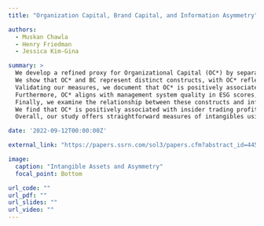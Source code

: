 ```yaml
---
title: "Organization Capital, Brand Capital, and Information Asymmetry"

authors:
  - Muskan Chawla
  - Henry Friedman
  - Jessica Kim-Gina

summary: >
  We develop a refined proxy for Organizational Capital (OC*) by separating Brand Capital (BC) from the commonly used SG&A-based measure of OC.
  We show that OC* and BC represent distinct constructs, with OC* reflecting firm-specific internal capabilities embedded in corporate systems and BC capturing external-facing brand and customer relationships.
  Validating our measures, we document that OC* is positively associated with goodwill in M&A transactions, while BC correlates with identifiable customer-related intangibles.
  Furthermore, OC* aligns with management system quality in ESG scores, whereas BC relates to consumer-related ESG metrics, reinforcing their conceptual distinction.
  Finally, we examine the relationship between these constructs and information asymmetry.
  We find that OC* is positively associated with insider trading profits and informed trading, while BC shows no such association, suggesting that different types of intangible assets contribute to information asymmetry to varying degrees.
  Overall, our study offers straightforward measures of intangibles using widely available data and highlights the importance of distinguishing between different components of intangibles in empirical analyses.

date: '2022-09-12T00:00:00Z'

external_link: "https://papers.ssrn.com/sol3/papers.cfm?abstract_id=4456404"

image:
  caption: "Intangible Assets and Asymmetry"
  focal_point: Bottom

url_code: ""
url_pdf: ""
url_slides: ""
url_video: ""
---
```

